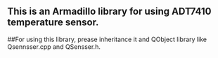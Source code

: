 This is an Armadillo library for using ADT7410 temperature sensor.
----------------------------------------------------------------------

##For using this library, prease inheritance it and QObject library like Qsennsser.cpp and QSensser.h.
